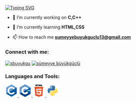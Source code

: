 

<a href="https://git.io/typing-svg"><img src="https://readme-typing-svg.herokuapp.com?color=75F7C6&lines=Hi%2C+I'm+S%C3%BCmeyye+B%C3%9CY%C3%9CKG%C3%9C%C3%87L%C3%9C" alt="Typing SVG" /></a>

- 🔭 I’m currently working on **C,C++**

- 🌱 I’m currently learning **HTML,CSS**

- 📫 How to reach me **sumeyyebuyukguclu13@gmail.com**


<h3 align="left">Connect with me:</h3>
<p align="left">
<a href="https://twitter.com/sbuyukgu" target="blank"><img align="center" src="https://raw.githubusercontent.com/rahuldkjain/github-profile-readme-generator/master/src/images/icons/Social/twitter.svg" alt="sbuyukgu" height="30" width="40" /></a>
<a href="https://www.linkedin.com/in/s%C3%BCmeyye-b%C3%BCy%C3%BCkg%C3%BC%C3%A7l%C3%BC-12b915238/" target="blank"><img align="center" src="https://raw.githubusercontent.com/rahuldkjain/github-profile-readme-generator/master/src/images/icons/Social/linked-in-alt.svg" alt="sümeyye büyükgüçlü" height="30" width="40" /></a>
</p>



<h3 align="left">Languages and Tools:</h3>
<p align="left"> <a href="https://www.cprogramming.com/" target="_blank" rel="noreferrer"> <img src="https://raw.githubusercontent.com/devicons/devicon/master/icons/c/c-original.svg" alt="c" width="40" height="40"/> </a> <a href="https://www.w3schools.com/cpp/" target="_blank" rel="noreferrer"> <img src="https://raw.githubusercontent.com/devicons/devicon/master/icons/cplusplus/cplusplus-original.svg" alt="cplusplus" width="40" height="40"/> </a> <a href="https://www.w3.org/html/" target="_blank" rel="noreferrer"> <img src="https://raw.githubusercontent.com/devicons/devicon/master/icons/html5/html5-original-wordmark.svg" alt="html5" width="40" height="40"/> </a> <a href="https://www.python.org" target="_blank" rel="noreferrer"> <img src="https://raw.githubusercontent.com/devicons/devicon/master/icons/python/python-original.svg" alt="python" width="40" height="40"/> </a> </p>



